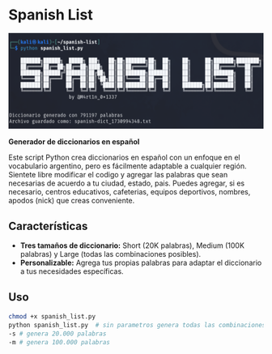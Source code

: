 # Spanish List 

![image](./screenshot.png)

**Generador de diccionarios en español**

Este script Python crea diccionarios en español con un enfoque en el vocabulario argentino, pero es fácilmente adaptable a cualquier región.
Sientete libre modificar el codigo y agregar las palabras que sean necesarias de acuerdo a tu ciudad, estado, pais.
Puedes agregar, si es necesario, centros educativos, cafeterias, equipos deportivos, nombres, apodos (nick) que creas conveniente.


## Características
* **Tres tamaños de diccionario:** Short (20K palabras), Medium (100K palabras) y Large (todas las combinaciones posibles).
* **Personalizable:** Agrega tus propias palabras para adaptar el diccionario a tus necesidades específicas.


## Uso
```bash
chmod +x spanish_list.py
python spanish_list.py  # sin parametros genera todas las combinaciones posibles
-s # genera 20.000 palabras
-m # genera 100.000 palabras 

